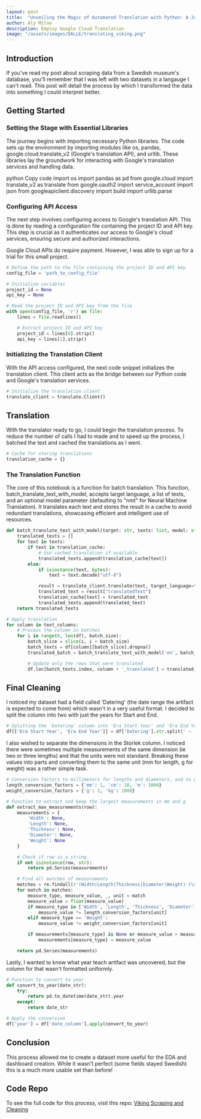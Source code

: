 ```yaml
---
layout: post
title:  "Unveiling the Magic of Automated Translation with Python: A Jupyter Notebook Guide Introduction"
author: Aly Milne
description: Employ Google Cloud Translation
image: "/assets/images/DALLE/translating_viking.png"
---
```


## Introduction

If you've read my post about scraping data from a Swedish museum's database, you'll remember that I was left with two datasets in a langauge I can't read. This post will detail the process by which I transformed the data into something I could interpret better.

## Getting Started
### Setting the Stage with Essential Libraries
The journey begins with importing necessary Python libraries. The code sets up the environment by importing modules like os, pandas, google.cloud.translate_v2 (Google's translation API), and urllib. These libraries lay the groundwork for interacting with Google's translation services and handling data.

python
Copy code
import os
import pandas as pd
from google.cloud import translate_v2 as translate
from google.oauth2 import service_account
import json
from googleapiclient.discovery import build
import urllib.parse

### Configuring API Access
The next step involves configuring access to Google's translation API. This is done by reading a configuration file containing the project ID and API key. This step is crucial as it authenticates our access to Google's cloud services, ensuring secure and authorized interactions.

Google Cloud APIs do require payment. However, I was able to sign up for a trial for this small project.

```python
# Define the path to the file containing the project ID and API key
config_file = 'path_to_config_file'

# Initialize variables
project_id = None
api_key = None

# Read the project ID and API key from the file
with open(config_file, 'r') as file:
    lines = file.readlines()

    # Extract project ID and API key
    project_id = lines[0].strip()
    api_key = lines[1].strip()
```

### Initializing the Translation Client
With the API access configured, the next code snippet initializes the translation client. This client acts as the bridge between our Python code and Google's translation services.

```python
# Initialize the translation client
translate_client = translate.Client()
```

## Translation
With the translator ready to go, I could begin the translation process. To reduce the number of calls I had to made and to speed up the process, I batched the text and cached the translations as I went.

```python
# Cache for storing translations
translation_cache = {}
```

### The Translation Function
The core of this notebook is a function for batch translation. This function, batch_translate_text_with_model, accepts target language, a list of texts, and an optional model parameter (defaulting to "nmt" for Neural Machine Translation). It translates each text and stores the result in a cache to avoid redundant translations, showcasing efficient and intelligent use of resources.


```python
def batch_translate_text_with_model(target: str, texts: list, model: str = "nmt") -> list:
    translated_texts = []
    for text in texts:
        if text in translation_cache:
            # Use cached translation if available
            translated_texts.append(translation_cache[text])
        else:
            if isinstance(text, bytes):
                text = text.decode("utf-8")

            result = translate_client.translate(text, target_language=target, model=model)
            translated_text = result["translatedText"]
            translation_cache[text] = translated_text
            translated_texts.append(translated_text)
    return translated_texts

# Apply translation
for column in text_columns:
    # Process the column in batches
    for i in range(0, len(df), batch_size):
        batch_slice = slice(i, i + batch_size)
        batch_texts = df[column][batch_slice].dropna()
        translated_batch = batch_translate_text_with_model('en', batch_texts.tolist())

        # Update only the rows that were translated
        df.loc[batch_texts.index, column + '_translated'] = translated_batch
```

## Final Cleaning
I noticed my dataset had a field called 'Datering' (the date range the artifact is expected to come from) which wasn't in a very useful format. I decided to split the column into two with just the years for Start and End.

```python
# Splitting the 'Datering' column into 'Era Start Year' and 'Era End Year'
df[['Era Start Year', 'Era End Year']] = df['Datering'].str.split(' – ', expand=True)
```

I also wished to separate the dimensions in the Storlek column. I noticed there were sometimes multiple measurements of the same dimension (ie two or three lengths) and that the units were not standard. Breaking these values into parts and converting them to the same unit (mm for length, g for weight) was a rather simple task.

```python
# Conversion factors to millimeters for lengths and diameters, and to grams for weight
length_conversion_factors = {'mm': 1, 'cm': 10, 'm': 1000}
weight_conversion_factors = {'g': 1, 'kg': 1000}

# Function to extract and keep the largest measurements in mm and g
def extract_max_measurements(row):
    measurements = {
        'Width': None,
        'Length': None,
        'Thickness': None,
        'Diameter': None,
        'Weight': None
    }

    # Check if row is a string
    if not isinstance(row, str):
        return pd.Series(measurements)

    # Find all matches of measurements
    matches = re.findall(r'(Width|Length|Thickness|Diameter|Weight) (\d+(\.\d+)?) (mm|cm|m|g|kg)', row)
    for match in matches:
        measure_type, measure_value, _, unit = match
        measure_value = float(measure_value)
        if measure_type in ['Width', 'Length', 'Thickness', 'Diameter']:
            measure_value *= length_conversion_factors[unit]
        elif measure_type == 'Weight':
            measure_value *= weight_conversion_factors[unit]

        if measurements[measure_type] is None or measure_value > measurements[measure_type]:
            measurements[measure_type] = measure_value

    return pd.Series(measurements)
```

Lastly, I wanted to know what year teach artifact was uncovered, but the column for that wasn't formatted uniformly. 

```python
# Function to convert to year
def convert_to_year(date_str):
    try:
        return pd.to_datetime(date_str).year
    except:
        return date_str

# Apply the conversion
df['year'] = df['date_column'].apply(convert_to_year)
```

## Conclusion
This process allowed me to create a dataset more useful for the EDA and dashboard creation. While it wasn't perfect (some fields stayed Swedish) this is a much more usable set than before!

## Code Repo
To see the full code for this process, visit this repo:
[Viking Scraping and Cleaning](https://github.com/alpal923/Scraping_Viking_Data)